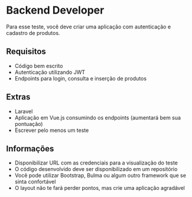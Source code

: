 # Backend Developer
Para esse teste, você deve criar uma aplicação com autenticação e cadastro de produtos.

## Requisitos
- Código bem escrito
- Autenticação utilizando JWT
- Endpoints para login, consulta e inserção de produtos

## Extras
- Laravel
- Aplicação em Vue.js consumindo os endpoints (aumentará bem sua pontuação)
- Escrever pelo menos um teste

## Informações
- Disponibilizar URL com as credenciais para a visualização do teste
- O código desenvolvido deve ser disponibilizado em um repositório
- Você pode utilizar Bootstrap, Bulma ou algum outro framework que se sinta confortável
- O layout não te fará perder pontos, mas crie uma aplicação agradável 
